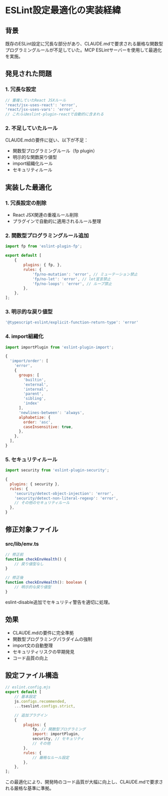 # ESLint設定最適化の実装経緯

## 背景

既存のESLint設定に冗長な部分があり、CLAUDE.mdで要求される厳格な関数型プログラミングルールが不足していた。MCP ESLintサーバーを使用して最適化を実施。

## 発見された問題

### 1. 冗長な設定

```javascript
// 重複していたReact JSXルール
'react/jsx-uses-react': 'error',
'react/jsx-uses-vars': 'error',
// これらはeslint-plugin-reactで自動的に含まれる
```

### 2. 不足していたルール

CLAUDE.mdの要件に従い、以下が不足：

- 関数型プログラミングルール（fp plugin）
- 明示的な関数戻り値型
- import組織化ルール
- セキュリティルール

## 実装した最適化

### 1. 冗長設定の削除

- React JSX関連の重複ルール削除
- プラグインで自動的に適用されるルール整理

### 2. 関数型プログラミングルール追加

```javascript
import fp from 'eslint-plugin-fp';

export default [
    {
        plugins: { fp, },
        rules: {
            'fp/no-mutation': 'error', // ミューテーション禁止
            'fp/no-let': 'error', // let宣言禁止
            'fp/no-loops': 'error', // ループ禁止
        },
    },
];
```

### 3. 明示的な戻り値型

```javascript
'@typescript-eslint/explicit-function-return-type': 'error'
```

### 4. import組織化

```javascript
import importPlugin from 'eslint-plugin-import';

{
  'import/order': [
    'error',
    {
      groups: [
        'builtin',
        'external',
        'internal',
        'parent',
        'sibling',
        'index'
      ],
      'newlines-between': 'always',
      alphabetize: {
        order: 'asc',
        caseInsensitive: true,
      },
    },
  ],
}
```

### 5. セキュリティルール

```javascript
import security from 'eslint-plugin-security';

{
  plugins: { security },
  rules: {
    'security/detect-object-injection': 'error',
    'security/detect-non-literal-regexp': 'error',
    // その他のセキュリティルール
  },
}
```

## 修正対象ファイル

### src/lib/env.ts

```typescript
// 修正前
function checkEnvHealth() {
    // 戻り値型なし
}

// 修正後
function checkEnvHealth(): boolean {
    // 明示的な戻り値型
}
```

eslint-disable追加でセキュリティ警告を適切に処理。

## 効果

- CLAUDE.mdの要件に完全準拠
- 関数型プログラミングパラダイムの強制
- import文の自動整理
- セキュリティリスクの早期発見
- コード品質の向上

## 設定ファイル構造

```javascript
// eslint.config.mjs
export default [
    // 基本設定
    js.configs.recommended,
    ...tseslint.configs.strict,

    // 追加プラグイン
    {
        plugins: {
            fp, // 関数型プログラミング
            import: importPlugin,
            security, // セキュリティ
            // その他
        },
        rules: {
            // 厳格なルール設定
        },
    },
];
```

この最適化により、開発時のコード品質が大幅に向上し、CLAUDE.mdで要求される厳格な基準に準拠。
